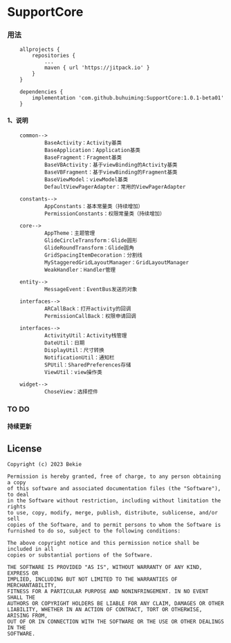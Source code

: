 # SupportCore

### 用法

        allprojects {
            repositories {
                ...
                maven { url 'https://jitpack.io' }
            }
        }

        dependencies {
            implementation 'com.github.buhuiming:SupportCore:1.0.1-beta01'
        }

#### 1、说明

        common-->
                BaseActivity：Activity基类
                BaseApplication：Application基类
                BaseFragment：Fragment基类
                BaseVBActivity：基于viewBinding的Activity基类
                BaseVBFragment：基于viewBinding的Fragment基类
                BaseViewModel：viewModel基类
                DefaultViewPagerAdapter：常用的ViewPagerAdapter

        constants-->
                AppConstants：基本常量类（持续增加）
                PermissionConstants：权限常量类（持续增加）

        core-->
                AppTheme：主题管理
                GlideCircleTransform：Glide圆形
                GlideRoundTransform：Glide圆角
                GridSpacingItemDecoration：分割线
                MyStaggeredGridLayoutManager：GridLayoutManager
                WeakHandler：Handler管理

        entity-->
                MessageEvent：EventBus发送的对象

        interfaces-->
                ARCallBack：打开activity的回调
                PermissionCallBack：权限申请回调

        interfaces-->
                ActivityUtil：Activity栈管理
                DateUtil：日期
                DisplayUtil：尺寸转换
                NotificationUtil：通知栏
                SPUtil：SharedPreferences存储
                ViewUtil：view操作类

        widget-->
                ChoseView：选择控件
                


### TO DO

#### 持续更新

## License

```
Copyright (c) 2023 Bekie

Permission is hereby granted, free of charge, to any person obtaining a copy
of this software and associated documentation files (the "Software"), to deal
in the Software without restriction, including without limitation the rights
to use, copy, modify, merge, publish, distribute, sublicense, and/or sell
copies of the Software, and to permit persons to whom the Software is
furnished to do so, subject to the following conditions:

The above copyright notice and this permission notice shall be included in all
copies or substantial portions of the Software.

THE SOFTWARE IS PROVIDED "AS IS", WITHOUT WARRANTY OF ANY KIND, EXPRESS OR
IMPLIED, INCLUDING BUT NOT LIMITED TO THE WARRANTIES OF MERCHANTABILITY,
FITNESS FOR A PARTICULAR PURPOSE AND NONINFRINGEMENT. IN NO EVENT SHALL THE
AUTHORS OR COPYRIGHT HOLDERS BE LIABLE FOR ANY CLAIM, DAMAGES OR OTHER
LIABILITY, WHETHER IN AN ACTION OF CONTRACT, TORT OR OTHERWISE, ARISING FROM,
OUT OF OR IN CONNECTION WITH THE SOFTWARE OR THE USE OR OTHER DEALINGS IN THE
SOFTWARE.
```
